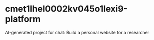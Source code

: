 # cmet1lhel0002kv045o1lexi9-platform
AI-generated project for chat: Build a personal website for a researcher
